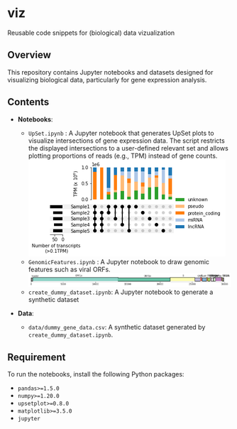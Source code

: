 # viz
Reusable code snippets for (biological) data vizualization

## Overview
This repository contains Jupyter notebooks and datasets designed for visualizing biological data, particularly for gene expression analysis.

## Contents
- **Notebooks**:
    - `UpSet.ipynb` : A Jupyter notebook that generates UpSet plots to visualize intersections of gene expression data. The script restricts the displayed intersections to a user-defined relevant set and allows plotting proportions of reads (e.g., TPM) instead of gene counts.\
    ![Example UpSet Plot ><](images/UpSetPlot.png)</br>
    - `GenomicFeatures.ipynb` : A Jupyter notebook to draw genomic features such as viral ORFs.\
    ![Example Genomic Features Figure ><](images/genome_feature.png)</br>
    - `create_dummy_dataset.ipynb`: A Jupyter notebook to generate a synthetic dataset

- **Data**:
  - `data/dummy_gene_data.csv`: A synthetic dataset generated by `create_dummy_dataset.ipynb`. 

## Requirement
To run the notebooks, install the following Python packages:
- `pandas>=1.5.0`
- `numpy>=1.20.0`
- `upsetplot>=0.8.0`
- `matplotlib>=3.5.0`
- `jupyter`
